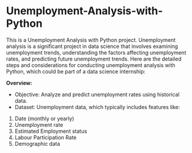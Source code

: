 # Unemployment-Analysis-with-Python
This is a Unemployment Analysis with Python project. Unemployment analysis is a significant project in data science that involves examining unemployment trends, understanding the factors affecting unemployment rates, and predicting future unemployment trends. Here are the detailed steps and considerations for conducting unemployment analysis with Python, which could be part of a data science internship:

**Overview:**
* Objective: Analyze and predict unemployment rates using historical data.
* Dataset: Unemployment data, which typically includes features like:
1. Date (monthly or yearly)
2. Unemployment rate
3. Estimated Employment status
4. Labour Participation Rate
5. Demographic data

